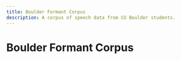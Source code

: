 ```yaml
---
title: Boulder Formant Corpus
description: A corpus of speech data from CU Boulder students.
---
```


# Boulder Formant Corpus
